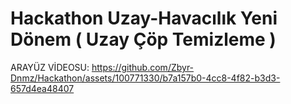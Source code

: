 # Hackathon Uzay-Havacılık Yeni Dönem ( Uzay Çöp Temizleme )

ARAYÜZ VİDEOSU:
https://github.com/Zbyr-Dnmz/Hackathon/assets/100771330/b7a157b0-4cc8-4f82-b3d3-657d4ea48407

